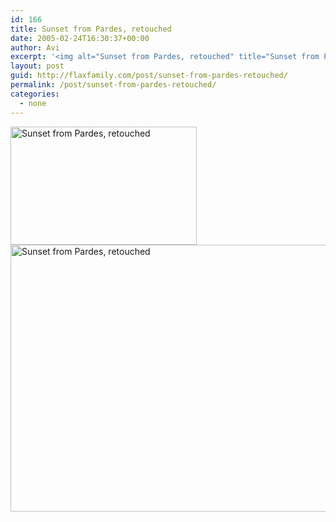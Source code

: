 ```yaml
---
id: 166
title: Sunset from Pardes, retouched
date: 2005-02-24T16:30:37+00:00
author: Avi
excerpt: '<img alt="Sunset from Pardes, retouched" title="Sunset from Pardes, retouched" src="http://flaxfamily.com/uploads/Sunset from Pardes, retouched-thumbnail.jpg" width="298" height="189" />'
layout: post
guid: http://flaxfamily.com/post/sunset-from-pardes-retouched/
permalink: /post/sunset-from-pardes-retouched/
categories:
  - none
---
```

<img alt="Sunset from Pardes, retouched" title="Sunset from Pardes, retouched" src="http://flaxfamily.com/uploads/Sunset from Pardes, retouched-thumbnail.jpg" width="298" height="189" />
  
<!--more-->


  
<img alt="Sunset from Pardes, retouched" title="Sunset from Pardes, retouched" src="http://flaxfamily.com/uploads/Sunset from Pardes, retouched.jpg" width="675" height="427" />
